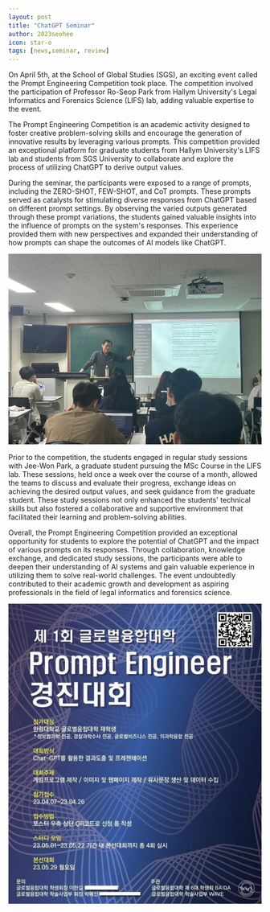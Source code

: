 ```yaml
---
layout: post
title: "ChatGPT Seminar"
author: 2023seohee
icon: star-o
tags: [news,seminar, review]
---
```

On April 5th, at the School of Global Studies (SGS), an exciting event called the Prompt Engineering Competition took place. The competition involved the participation of Professor Ro-Seop Park from Hallym University's Legal Informatics and Forensics Science (LIFS) lab, adding valuable expertise to the event.

The Prompt Engineering Competition is an academic activity designed to foster creative problem-solving skills and encourage the generation of innovative results by leveraging various prompts. This competition provided an exceptional platform for graduate students from Hallym University's LIFS lab and students from SGS University to collaborate and explore the process of utilizing ChatGPT to derive output values.

During the seminar, the participants were exposed to a range of prompts, including the ZERO-SHOT, FEW-SHOT, and CoT prompts. These prompts served as catalysts for stimulating diverse responses from ChatGPT based on different prompt settings. By observing the varied outputs generated through these prompt variations, the students gained valuable insights into the influence of prompts on the system's responses. This experience provided them with new perspectives and expanded their understanding of how prompts can shape the outcomes of AI models like ChatGPT.

![dataset1](/img/news/chatgptseminar22.jpg)

Prior to the competition, the students engaged in regular study sessions with Jee-Won Park, a graduate student pursuing the MSc Course in the LIFS lab. These sessions, held once a week over the course of a month, allowed the teams to discuss and evaluate their progress, exchange ideas on achieving the desired output values, and seek guidance from the graduate student. These study sessions not only enhanced the students' technical skills but also fostered a collaborative and supportive environment that facilitated their learning and problem-solving abilities.

Overall, the Prompt Engineering Competition provided an exceptional opportunity for students to explore the potential of ChatGPT and the impact of various prompts on its responses. Through collaboration, knowledge exchange, and dedicated study sessions, the participants were able to deepen their understanding of AI systems and gain valuable experience in utilizing them to solve real-world challenges. The event undoubtedly contributed to their academic growth and development as aspiring professionals in the field of legal informatics and forensics science.

![dataset1](/img/news/chatGPTt_photo.jpg)